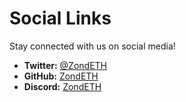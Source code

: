 # Social Links

Stay connected with us on social media!

- **Twitter:** [@ZondETH](https://x.com/zondethorg)
- **GitHub:** [ZondETH](https://github.com/zondethorg)
- **Discord:** [ZondETH](https://discord.gg/d5gHBHagQR)
